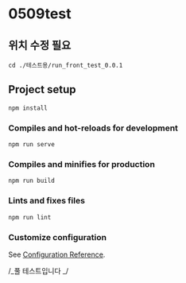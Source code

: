 # 0509test

## 위치 수정 필요

```
cd ./테스트용/run_front_test_0.0.1
```

## Project setup

```
npm install
```

### Compiles and hot-reloads for development

```
npm run serve
```

### Compiles and minifies for production

```
npm run build
```

### Lints and fixes files

```
npm run lint
```

### Customize configuration

See [Configuration Reference](https://cli.vuejs.org/config/).

/_풀 테스트입니다 _/
